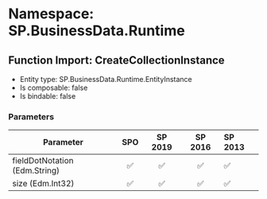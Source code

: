 # Namespace: SP.BusinessData.Runtime

## Function Import: CreateCollectionInstance

- Entity type: SP.BusinessData.Runtime.EntityInstance
- Is composable: false
- Is bindable: false

### Parameters

Parameter | SPO | SP 2019 | SP 2016 | SP 2013
----------|:---:|:-------:|:-------:|:-------
fieldDotNotation (Edm.String) | ✅ | ✅ | ✅ | ✅
size (Edm.Int32) | ✅ | ✅ | ✅ | ✅
